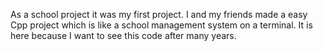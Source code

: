 As a school project it was my first project. I and my friends made a easy Cpp project which is like a school management system on a terminal. It is here because I want to see this code after many years. 
